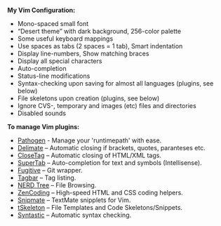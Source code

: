 **My Vim Configuration:**

- Mono-spaced small font
- “Desert theme” with dark background, 256-color palette
- Some useful keyboard mappings
- Use spaces as tabs (2 spaces = 1 tab), Smart indentation
- Display line-numbers, Show matching braces
- Display all special characters
- Auto-completion
- Status-line modifications
- Syntax-checking upon saving for almost all languages (plugins, see below)
- File skeletons upon creation (plugins, see below)
- Ignore CVS-, temporary and images (etc) files and directories
- Disabled sounds 

**To manage Vim plugins:**

- [Pathogen](https://github.com/tpope/vim-pathogen) - Manage your 'runtimepath' with ease.
- [Delimate](https://github.com/Raimondi/delimitMate) – Automatic closing if brackets, quotes, paranteses etc.
- [CloseTag](https://github.com/docunext/closetag.vim) – Automatic closing of HTML/XML tags.
- [SuperTab](https://github.com/ervandew/supertab) – Auto-completion for text and symbols (Intellisense).
- [Fugitive](https://github.com/tpope/vim-fugitive) – Git wrapper.
- [Tagbar](https://github.com/majutsushi/tagbar) – Tag listing.
- [NERD Tree](http://www.vim.org/scripts/script.php?script_id=1658) – File Browsing.
- [ZenCoding](http://www.vim.org/scripts/script.php?script_id=2981) – High-speed HTML and CSS coding helpers.
- [Snipmate](https://github.com/garbas/vim-snipmate/) – TextMate snipplets for Vim.
- [tSkeleton](http://www.vim.org/scripts/script.php?script_id=1160) – File Templates and Code Skeletons/Snippets.
- [Syntastic](http://www.vim.org/scripts/script.php?script_id=2736) – Automatic syntax checking.
